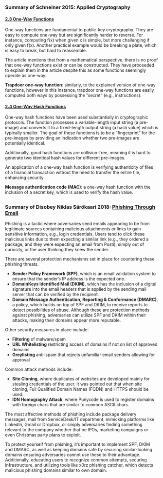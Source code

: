 ### Summary of Schneiner 2015: Applied Cryptography

#### [2.3 One-Way Functions](https://learning.oreilly.com/library/view/applied-cryptography-protocols/9781119096726/10_chap02.html#chap02-sec003)

One-way functions are fundamental to public-key cryptography. They are easy to compute one-way but are significantly harder to reverse. For instance, computing f(x) when given x is simple, but more challenging if only given f(x). Another practical example would be breaking a plate, which is easy to break, but hard to reassemble. 

The article mentions that from a mathematical perspective, there is no proof that one-way functions exist or can be constructed. They have proceeded to explain them in the article despite this as some functions seemingly operate as one-way. 

**Trapdoor one-way function**: similarly, to the explained version of one-way functions, however in this instance, trapdoor one-way functions are easily computed both ways by possessing the “secret” (e.g., instructions).


#### [2.4 One-Way Hash Functions](https://learning.oreilly.com/library/view/applied-cryptography-protocols/9781119096726/10_chap02.html#chap02-sec003)

One-way hash functions have been used substantially in cryptographic protocols. The function processes a variable-length input string (a pre-image) and converts it to a fixed-length output string (a hash value) which is typically smaller. The goal of these functions is to be a “fingerprint” for the pre-images by providing an indication whether two pre-images are potentially identical.  

Additionally, good hash functions are collision-free, meaning it is hard to generate two identical hash values for different pre-images.

An application of a one-way hash function is verifying authenticity of files of a financial transaction without the need to transfer the entire file, enhancing security.

**Message authentication code (MAC)**: a one-way hash function with the inclusion of a secret key, which is used to verify the hash value. 

##

### Summary of Disobey Niklas Särökaari 2018: [Phishing Through Email](https://www.youtube.com/watch?v=m9YFJGSHYtY) 


Phishing is a tactic where adversaries send emails appearing to be from legitimate sources containing malicious attachments or links to gain sensitive information, e.g., login credentials. Users tend to click these malicious links due to them expecting a similar link (e.g., they ordered a package, and they were expecting an email from Posti), simply out of curiosity, or the user thinking they knew the sender. 

There are several protection mechanisms set in place for countering these phishing threats. 
-	**Sender Policy Framework (SPF)**, which is an email validation system to ensure that the sender’s IP address is the expected one. 
-	**DomainKeys Identified Mail (DKIM)**, which has the inclusion of a digital signature into the email headers that is applied by the sending mail server that can be verified by the recipient.
-	**Domain Message Authentication, Reporting & Conformance (DMARC)**, a policy, which builds on top of SPF and DKIM, to receive reports to detect possibilities of abuse. 
Although these are protection methods against phishing, adversaries can utilize SPF and DKIM within their attacks, making their domains appear more reputable. 

Other security measures in place include: 
-	**Filtering** of malware/spam
-	**URL Whitelisting** restricting access of domains if not on list of approved domains
-	**Greylisting** anti-spam that rejects unfamiliar email senders allowing for approval 

Common attack methods include:
-	**Site Cloning**, where duplicates of websites are developed mainly for stealing credentials of the user. It was pointed out that when site cloning, Full Qualified Domain Names (FQDN) and HTTPS should be used.
-	**IDN Homography Attack**, where Punycode is used to register domains with foreign chars that are similar to common ASCII chars. 

The most affective methods of phishing include package delivery messages, mail from ServiceDesk/IT department, mimicking platforms like LinkedIn, Gmail or Dropbox, or simply adversaries finding something relevant to the company whether that be IPOs, marketing campaigns or even Christmas party plans to exploit. 

To protect yourself from phishing, it’s important to implement SPF, DKIM and DMARC, as well as keeping domains safe by securing similar-looking domains ensuring adversaries cannot use these to their advantage. Additionally, educating users to recognize common attempts, securing infrastructure, and utilizing tools like x0rz phishing catcher, which detects malicious phishing domains similar to own domain. 
























